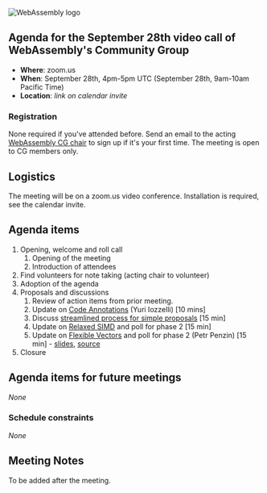 ![WebAssembly logo](/images/WebAssembly.png)

## Agenda for the September 28th video call of WebAssembly's Community Group

- **Where**: zoom.us
- **When**: September 28th, 4pm-5pm UTC (September 28th, 9am-10am Pacific Time)
- **Location**: *link on calendar invite*

### Registration

None required if you've attended before. Send an email to the acting [WebAssembly CG chair](mailto:webassembly-cg-chair@chromium.org)
to sign up if it's your first time. The meeting is open to CG members only.

## Logistics

The meeting will be on a zoom.us video conference.
Installation is required, see the calendar invite.

## Agenda items

1. Opening, welcome and roll call
    1. Opening of the meeting
    1. Introduction of attendees
1. Find volunteers for note taking (acting chair to volunteer)
1. Adoption of the agenda
1. Proposals and discussions
    1. Review of action items from prior meeting.
    1. Update on [Code Annotations](https://github.com/WebAssembly/tool-conventions/issues/167) (Yuri Iozzelli) [10 mins]
    1. Discuss [streamlined process for simple proposals](https://github.com/WebAssembly/meetings/issues/857) [15 min]
    1. Update on [Relaxed SIMD](https://github.com/WebAssembly/relaxed-simd/) and poll for phase 2 [15 min]
    1. Update on [Flexible Vectors](https://github.com/WebAssembly/flexible-vectors/) and poll for phase 2 (Petr Penzin) [15 min] - [slides][fvpdf], [source][fvtex]
1. Closure

[fvpdf]: 2021-09-28-penzin-flexible-vectors-update.pdf
[fvtex]: 2021-09-28-penzin-flexible-vectors-update.tex

## Agenda items for future meetings

*None*

### Schedule constraints

*None*

## Meeting Notes

To be added after the meeting.
